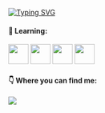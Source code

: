 
[![Typing SVG](https://readme-typing-svg.herokuapp.com?font=sans+serif+bold&size=36&color=DF18A5D2&background=FFFFFF00&center=true&vCenter=true&lines=Hello+World!+)](https://git.io/typing-svg)

 

#### 🌱 Learning:
<img src="https://cdn.jsdelivr.net/gh/devicons/devicon/icons/javascript/javascript-original.svg" width=40px /> <img src="https://cdn.jsdelivr.net/gh/devicons/devicon/icons/nodejs/nodejs-original.svg" width=40px/> <img src="https://cdn.jsdelivr.net/gh/devicons/devicon/icons/postgresql/postgresql-plain-wordmark.svg" width=40px/> <img src="https://cdn.jsdelivr.net/gh/devicons/devicon/icons/mongodb/mongodb-original-wordmark.svg"  width=40px/> 

#### 👇 Where you can find me:
<div>
<a href="https://www.linkedin.com/in/alinecviana" target="_blank"><img src="https://img.shields.io/badge/-LinkedIn-%230077B5?style=for-the-badge&logo=linkedin&logoColor=white" target="_blank"></a>   
</div>      


<!--
**alineviana/alineviana** is a ✨ _special_ ✨ repository because its `README.md` (this file) appears on your GitHub profile.

Here are some ideas to get you started:

- 🔭 I’m currently working on ...
- 🌱 I’m currently learning ...
- 👯 I’m looking to collaborate on ...
- 🤔 I’m looking for help with ...
- 💬 Ask me about ...
- 📫 How to reach me: ...
- 😄 Pronouns: ...
- ⚡ Fun fact: ...
-->
